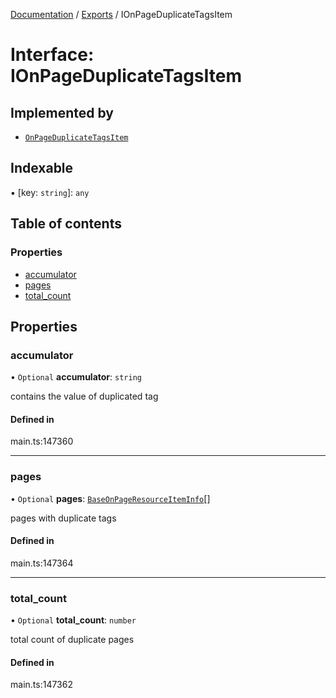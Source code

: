 [Documentation](../README.md) / [Exports](../modules.md) / IOnPageDuplicateTagsItem

# Interface: IOnPageDuplicateTagsItem

## Implemented by

- [`OnPageDuplicateTagsItem`](../classes/OnPageDuplicateTagsItem.md)

## Indexable

▪ [key: `string`]: `any`

## Table of contents

### Properties

- [accumulator](IOnPageDuplicateTagsItem.md#accumulator)
- [pages](IOnPageDuplicateTagsItem.md#pages)
- [total\_count](IOnPageDuplicateTagsItem.md#total_count)

## Properties

### accumulator

• `Optional` **accumulator**: `string`

contains the value of duplicated tag

#### Defined in

main.ts:147360

___

### pages

• `Optional` **pages**: [`BaseOnPageResourceItemInfo`](../classes/BaseOnPageResourceItemInfo.md)[]

pages with duplicate tags

#### Defined in

main.ts:147364

___

### total\_count

• `Optional` **total\_count**: `number`

total count of duplicate pages

#### Defined in

main.ts:147362
